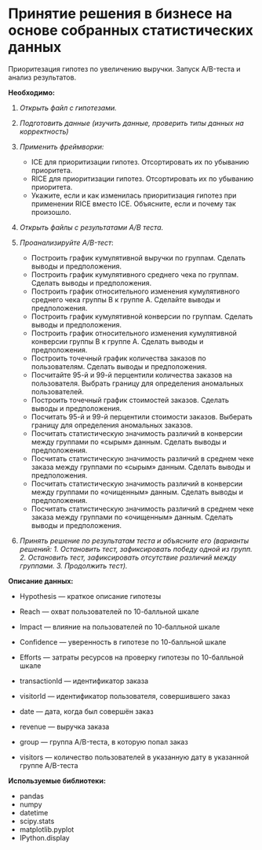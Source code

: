 # Принятие решения в бизнесе на основе собранных статистических данных
Приоритезация гипотез по увеличению выручки. Запуск A/B-теста и анализ результатов. 

**Необходимо:**
1. *Открыть файл с гипотезами.*
2. *Подготовить данные (изучить данные, проверить типы данных на корректность)*
3. *Применить фреймворки:*
    * ICE для приоритизации гипотез. Отсортировать их по убыванию приоритета.
    * RICE для приоритизации гипотез. Отсортировать их по убыванию приоритета.
    * Укажите, если и как изменилась приоритизация гипотез при применении RICE вместо ICE. Объясните, если и почему так произошло.

4. *Открыть файлы с результатами A/B теста.*
5. *Проанализируйте A/B-тест*:
   * Построить график кумулятивной выручки по группам. Сделать выводы и предположения.
   * Построить график кумулятивного среднего чека по группам. Сделать выводы и предположения.
   * Построить график относительного изменения кумулятивного среднего чека группы B к группе A. Сделайте выводы и предположения.
   * Построить график кумулятивной конверсии по группам. Сделать выводы и предположения.
   * Построить график относительного изменения кумулятивной конверсии группы B к группе A. Сделать выводы и предположения.
   * Построить точечный график количества заказов по пользователям. Сделать выводы и предположения.
   * Посчитайте 95-й и 99-й перцентили количества заказов на пользователя. Выбрать границу для определения аномальных пользователей.
   * Построить точечный график стоимостей заказов. Сделать выводы и предположения.
   * Посчитать 95-й и 99-й перцентили стоимости заказов. Выберать границу для определения аномальных заказов.
   * Посчитать статистическую значимость различий в конверсии между группами по «сырым» данным. Сделать выводы и предположения.
   * Посчитать статистическую значимость различий в среднем чеке заказа между группами по «сырым» данным. Сделать выводы и предположения.
   * Посчитать статистическую значимость различий в конверсии между группами по «очищенным» данным. Сделать выводы и предположения.
   * Посчитать статистическую значимость различий в среднем чеке заказа между группами по «очищенным» данным. Сделать выводы и предположения.
6. *Принять решение по результатам теста и объясните его (варианты решений: 1. Остановить тест, зафиксировать победу одной из групп. 2. Остановить тест, зафиксировать отсутствие различий между группами. 3. Продолжить тест).*


**Описание данных:**
- Hypothesis — краткое описание гипотезы
- Reach — охват пользователей по 10-балльной шкале
- Impact — влияние на пользователей по 10-балльной шкале
- Confidence — уверенность в гипотезе по 10-балльной шкале
- Efforts — затраты ресурсов на проверку гипотезы по 10-балльной шкале

- transactionId — идентификатор заказа
- visitorId — идентификатор пользователя, совершившего заказ
- date — дата, когда был совершён заказ
- revenue — выручка заказа
- group — группа A/B-теста, в которую попал заказ
- visitors — количество пользователей в указанную дату в указанной группе A/B-теста

**Используемые библиотеки:**
- pandas
- numpy
- datetime
- scipy.stats
- matplotlib.pyplot
- IPython.display
